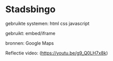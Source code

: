 # Stadsbingo

gebruikte systemen:
html
css
javascript

gebruikt:
embed/iframe

bronnen:
Google Maps

Reflectie video:
(https://youtu.be/g9_Q0LH7x8k)
